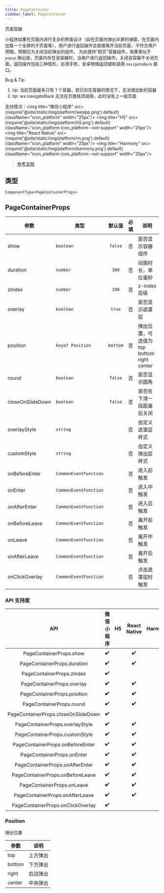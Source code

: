 ```yaml
---
title: PageContainer
sidebar_label: PageContainer
---
```


页面容器

小程序如果在页面内进行复杂的界面设计（如在页面内弹出半屏的弹窗、在页面内加载一个全屏的子页面等），用户进行返回操作会直接离开当前页面，不符合用户预期，预期应为关闭当前弹出的组件。
为此提供“假页”容器组件，效果类似于 `popup` 弹出层，页面内存在该容器时，当用户进行返回操作，关闭该容器不关闭页面。返回操作包括三种情形，右滑手势、安卓物理返回键和调用 `navigateBack` 接口。

Bug & Tip
 1. tip: 当前页面最多只有 1 个容器，若已存在容器的情况下，无法增加新的容器
 2. tip: wx.navigateBack 无法在页面栈顶调用，此时没有上一级页面

支持情况：<img title="微信小程序" src={require('@site/static/img/platform/weapp.png').default} className="icon_platform" width="25px"/> <img title="H5" src={require('@site/static/img/platform/h5.png').default} className="icon_platform icon_platform--not-support" width="25px"/> <img title="React Native" src={require('@site/static/img/platform/rn.png').default} className="icon_platform" width="25px"/> <img title="Harmony" src={require('@site/static/img/platform/harmony.png').default} className="icon_platform icon_platform--not-support" width="25px"/>

> [参考文档](https://developers.weixin.qq.com/miniprogram/dev/component/page-container.html)

## 类型

```tsx
ComponentType<PageContainerProps>
```

## PageContainerProps

| 参数 | 类型 | 默认值 | 必填 | 说明 |
| --- | --- | :---: | :---: | --- |
| show | `boolean` | `false` | 否 | 是否显示容器组件 |
| duration | `number` | `300` | 否 | 动画时长，单位毫秒 |
| zIndex | `number` | `100` | 否 | z-index 层级 |
| overlay | `boolean` | `true` | 否 | 是否显示遮罩层 |
| position | `keyof Position` | `bottom` | 否 | 弹出位置，可选值为 top bottom right center |
| round | `boolean` | `false` | 否 | 是否显示圆角 |
| closeOnSlideDown | `boolean` | `false` | 否 | 是否在下滑一段距离后关闭 |
| overlayStyle | `string` |  | 否 | 自定义遮罩层样式 |
| customStyle | `string` |  | 否 | 自定义弹出层样式 |
| onBeforeEnter | `CommonEventFunction` |  | 否 | 进入前触发 |
| onEnter | `CommonEventFunction` |  | 否 | 进入中触发 |
| onAfterEnter | `CommonEventFunction` |  | 否 | 进入后触发 |
| onBeforeLeave | `CommonEventFunction` |  | 否 | 离开前触发 |
| onLeave | `CommonEventFunction` |  | 否 | 离开中触发 |
| onAfterLeave | `CommonEventFunction` |  | 否 | 离开后触发 |
| onClickOverlay | `CommonEventFunction` |  | 否 | 点击遮罩层时触发 |

### API 支持度

| API | 微信小程序 | H5 | React Native | Harmony |
| :---: | :---: | :---: | :---: | :---: |
| PageContainerProps.show | ✔️ |  | ✔️ |  |
| PageContainerProps.duration | ✔️ |  | ✔️ |  |
| PageContainerProps.zIndex | ✔️ |  |  |  |
| PageContainerProps.overlay | ✔️ |  | ✔️ |  |
| PageContainerProps.position | ✔️ |  | ✔️ |  |
| PageContainerProps.round | ✔️ |  | ✔️ |  |
| PageContainerProps.closeOnSlideDown | ✔️ |  |  |  |
| PageContainerProps.overlayStyle | ✔️ |  | ✔️ |  |
| PageContainerProps.customStyle | ✔️ |  | ✔️ |  |
| PageContainerProps.onBeforeEnter | ✔️ |  | ✔️ |  |
| PageContainerProps.onEnter | ✔️ |  | ✔️ |  |
| PageContainerProps.onAfterEnter | ✔️ |  | ✔️ |  |
| PageContainerProps.onBeforeLeave | ✔️ |  | ✔️ |  |
| PageContainerProps.onLeave | ✔️ |  | ✔️ |  |
| PageContainerProps.onAfterLeave | ✔️ |  | ✔️ |  |
| PageContainerProps.onClickOverlay | ✔️ |  |  |  |

### Position

弹出位置

| 参数 | 说明 |
| --- | --- |
| top | 上方弹出 |
| bottom | 下方弹出 |
| right | 右边弹出 |
| center | 中央弹出 |
